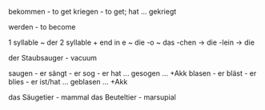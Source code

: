 bekommen - to get
kriegen - to get; hat ... gekriegt

werden - to become

1 syllable ~ der
2 syllable + end in e ~ die
-o ~ das
-chen -> die
-lein -> die

der Staubsauger - vacuum

saugen - er sängt - er sog - er hat ... gesogen ... +Akk
blasen - er bläst - er blies - er ist/hat ... geblasen ... +Akk

das Säugetier - mammal
das Beuteltier - marsupial


